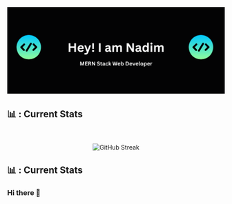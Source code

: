 <img src="image/banner.png" class="rounded-banner">

## :bar_chart: : Current Stats

<br />

<p align="center">

<img width="60%" src="https://streak-stats.demolab.com?user=Md-Nadim-Mir&theme=github-dark" alt="GitHub Streak" />

</p>

## :bar_chart: : Current Stats

### Hi there 👋

<!--
**Md-Nadim-Mir/Md-Nadim-Mir** is a ✨ _special_ ✨ repository because its `README.md` (this file) appears on your GitHub profile.

Here are some ideas to get you started:

- 🔭 I’m currently working on ...
- 🌱 I’m currently learning ...
- 👯 I’m looking to collaborate on ...
- 🤔 I’m looking for help with ...
- 💬 Ask me about ...
- 📫 How to reach me: ...
- 😄 Pronouns: ...
- ⚡ Fun fact: ...
-->
